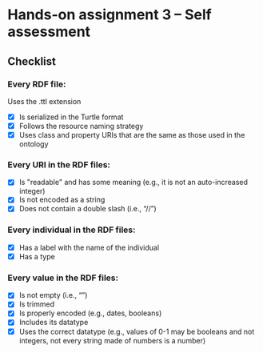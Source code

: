 # Hands-on assignment 3 – Self assessment
 ## Checklist
 ### Every RDF file:
  Uses the .ttl extension
 - [X] Is serialized in the Turtle format
 - [X]  Follows the resource naming strategy
 - [X]  Uses class and property URIs that are the same as those used in the ontology
 ### Every URI in the RDF files:
 - [X] Is "readable" and has some meaning (e.g., it is not an auto-increased integer)
 - [X]  Is not encoded as a string
 - [X]  Does not contain a double slash (i.e., “//”)
 ### Every individual in the RDF files:
 - [X]  Has a label with the name of the individual
 - [X]  Has a type
 ### Every value in the RDF files:
 - [X] Is not empty (i.e., “”)
 - [X]  Is trimmed
 - [X]  Is properly encoded (e.g., dates, booleans)
 - [X]  Includes its datatype
 - [X]  Uses the correct datatype (e.g., values of 0-1 may be booleans and not integers, not every string made of numbers is a number)
